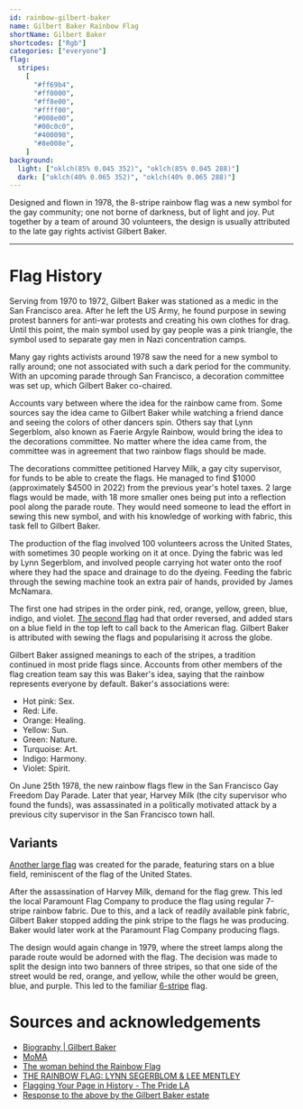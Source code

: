 ```yaml
---
id: rainbow-gilbert-baker
name: Gilbert Baker Rainbow Flag
shortName: Gilbert Baker
shortcodes: ["Rgb"]
categories: ["everyone"]
flag:
  stripes:
    [
      "#ff69b4",
      "#ff0000",
      "#ff8e00",
      "#ffff00",
      "#008e00",
      "#00c0c0",
      "#400098",
      "#8e008e",
    ]
background:
  light: ["oklch(85% 0.045 352)", "oklch(85% 0.045 288)"]
  dark: ["oklch(40% 0.065 352)", "oklch(40% 0.065 288)"]
---
```


Designed and flown in 1978, the 8-stripe rainbow flag was a new symbol for the
gay community; one not borne of darkness, but of light and joy. Put together by
a team of around 30 volunteers, the design is usually attributed to the late gay
rights activist Gilbert Baker.

---

# Flag History

Serving from 1970 to 1972, Gilbert Baker was stationed as a medic in the San
Francisco area. After he left the US Army, he found purpose in sewing protest
banners for anti-war protests and creating his own clothes for drag. Until this
point, the main symbol used by gay people was a pink triangle, the symbol used
to separate gay men in Nazi concentration camps.

Many gay rights activists around 1978 saw the need for a new symbol to rally
around; one not associated with such a dark period for the community. With an
upcoming parade through San Francisco, a decoration committee was set up, which
Gilbert Baker co-chaired.

Accounts vary between where the idea for the rainbow came from. Some sources say
the idea came to Gilbert Baker while watching a friend dance and seeing the
colors of other dancers spin. Others say that Lynn Segerblom, also known as
Faerie Argyle Rainbow, would bring the idea to the decorations committee. No
matter where the idea came from, the committee was in agreement that two rainbow
flags should be made.

The decorations committee petitioned Harvey Milk, a gay city supervisor, for
funds to be able to create the flags. He managed to find $1000 (approximately
$4500 in 2022) from the previous year's hotel taxes. 2 large flags would be
made, with 18 more smaller ones being put into a reflection pool along the
parade route. They would need someone to lead the effort in sewing this new
symbol, and with his knowledge of working with fabric, this task fell to Gilbert
Baker.

The production of the flag involved 100 volunteers across the United States,
with sometimes 30 people working on it at once. Dying the fabric was led by Lynn
Segerblom, and involved people carrying hot water onto the roof where they had
the space and drainage to do the dyeing. Feeding the fabric through the sewing
machine took an extra pair of hands, provided by James McNamara.

The first one had stripes in the order pink, red, orange, yellow, green, blue,
indigo, and violet. [The second flag](/flags/rainbow-faerie) had that order
reversed, and added stars on a blue field in the top left to call back to the
American flag. Gilbert Baker is attributed with sewing the flags and
popularising it across the globe.

Gilbert Baker assigned meanings to each of the stripes, a tradition continued in
most pride flags since. Accounts from other members of the flag creation team
say this was Baker's idea, saying that the rainbow represents everyone by
default. Baker's associations were:

- Hot pink: Sex.
- Red: Life.
- Orange: Healing.
- Yellow: Sun.
- Green: Nature.
- Turquoise: Art.
- Indigo: Harmony.
- Violet: Spirit.

On June 25th 1978, the new rainbow flags flew in the San Francisco Gay Freedom
Day Parade. Later that year, Harvey Milk (the city supervisor who found the
funds), was assassinated in a politically motivated attack by a previous city
supervisor in the San Francisco town hall.

## Variants

[Another large flag](/flags/rainbow-faerie) was created for the parade,
featuring stars on a blue field, reminiscent of the flag of the United States.

After the assassination of Harvey Milk, demand for the flag grew. This led the
local Paramount Flag Company to produce the flag using regular 7-stripe rainbow
fabric. Due to this, and a lack of readily available pink fabric, Gilbert Baker
stopped adding the pink stripe to the flags he was producing. Baker would later
work at the Paramount Flag Company producing flags.

The design would again change in 1979, where the street lamps along the parade
route would be adorned with the flag. The decision was made to split the design
into two banners of three stripes, so that one side of the street would be red,
orange, and yellow, while the other would be green, blue, and purple. This led
to the familiar [6-stripe](/flags/rainbow) flag.

# Sources and acknowledgements

- [Biography | Gilbert Baker](https://gilbertbaker.com/biography/)
- [MoMA](https://www.moma.org/explore/inside_out/2015/06/17/moma-acquires-the-rainbow-flag/)
- [The woman behind the Rainbow Flag](https://www.losangelesblade.com/2018/03/02/woman-behind-rainbow-flag/)
- [THE RAINBOW FLAG: LYNN SEGERBLOM & LEE MENTLEY](https://www.lgbtqhp.org/rainbow-flag)
- [Flagging Your Page in History - The Pride LA](https://thepridela.com/2019/03/flagging-your-page-in-history/)
- [Response to the above by the Gilbert Baker estate](https://thepridela.com/2019/03/letter-to-the-editor-false-claims-of-rainbow-flag-creator/)
